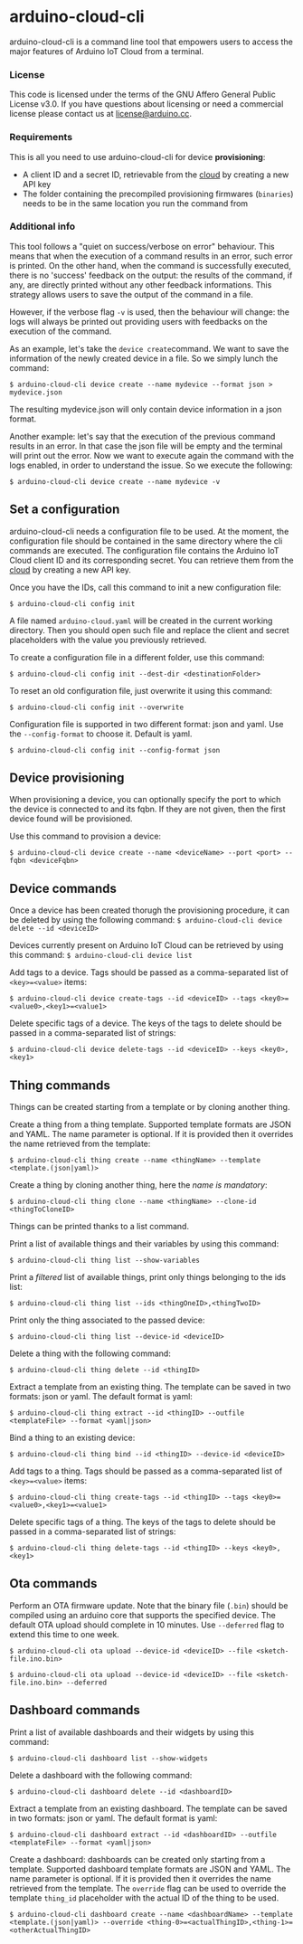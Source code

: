 # arduino-cloud-cli

arduino-cloud-cli is a command line tool that empowers users to access the major features of Arduino IoT Cloud from a terminal. 

### License
This code is licensed under the terms of the GNU Affero General Public License v3.0. If you have questions about licensing or need a commercial license please contact us at [license@arduino.cc](mailto:license@arduino.cc).

### Requirements

This is all you need to use arduino-cloud-cli for device **provisioning**:
 * A client ID and a secret ID, retrievable from the [cloud](https://create.arduino.cc/iot/integrations) by creating a new API key
 * The folder containing the precompiled provisioning firmwares (`binaries`) needs to be in the same location you run the command from

### Additional info

This tool follows a "quiet on success/verbose on error" behaviour. This means that when the execution of a command results in an error, such error is printed. On the other hand, when the command is successfully executed, there is no 'success' feedback on the output: the results of the command, if any, are directly printed without any other feedback informations. This strategy allows users to save the output of the command in a file. 

However, if the verbose flag `-v` is used, then the behaviour will change: the logs will always be printed out providing users with feedbacks on the execution of the command. 

As an example, let's take the `device create`command. We want to save the information of the newly created device in a file.
So we simply lunch the command:

`$ arduino-cloud-cli device create --name mydevice --format json > mydevice.json`

The resulting mydevice.json will only contain device information in a json format.

Another example: let's say that the execution of the previous command results in an error. In that case the json file will be empty and the terminal will print out the error. Now we want to execute again the command with the logs enabled, in order to understand the issue. So we execute the following:

`$ arduino-cloud-cli device create --name mydevice -v`


## Set a configuration

arduino-cloud-cli needs a configuration file to be used. At the moment, the configuration file should be contained in the same directory where the cli commands are executed.
The configuration file contains the Arduino IoT Cloud client ID and its corresponding secret.
You can retrieve them from the [cloud](https://create.arduino.cc/iot/integrations) by creating a new API key.

Once you have the IDs, call this command to init a new configuration file:

`$ arduino-cloud-cli config init`

A file named `arduino-cloud.yaml` will be created in the current working directory. 
Then you should open such file and replace the client and secret placeholders with the value you previously retrieved.


To create a configuration file in a different folder, use this command:

`$ arduino-cloud-cli config init --dest-dir <destinationFolder>`

To reset an old configuration file, just overwrite it using this command:

`$ arduino-cloud-cli config init --overwrite`

Configuration file is supported in two different format: json and yaml. Use the `--config-format` to choose it. Default is yaml.

`$ arduino-cloud-cli config init --config-format json`

## Device provisioning

When provisioning a device, you can optionally specify the port to which the device is connected to and its fqbn. If they are not given, then the first device found will be provisioned.

Use this command to provision a device:

`$ arduino-cloud-cli device create --name <deviceName> --port <port> --fqbn <deviceFqbn>`

## Device commands

Once a device has been created thorugh the provisioning procedure, it can be deleted by using the following command:
`$ arduino-cloud-cli device delete --id <deviceID>`

Devices currently present on Arduino IoT Cloud can be retrieved by using this command:
`$ arduino-cloud-cli device list`

Add tags to a device. Tags should be passed as a comma-separated list of `<key>=<value>` items:

`$ arduino-cloud-cli device create-tags --id <deviceID> --tags <key0>=<value0>,<key1>=<value1>`

Delete specific tags of a device. The keys of the tags to delete should be passed in a comma-separated list of strings:

`$ arduino-cloud-cli device delete-tags --id <deviceID> --keys <key0>,<key1>`

## Thing commands

Things can be created starting from a template or by cloning another thing.

Create a thing from a thing template. Supported template formats are JSON and YAML. The name parameter is optional. If it is provided then it overrides the name retrieved from the template:

`$ arduino-cloud-cli thing create --name <thingName> --template <template.(json|yaml)>`

Create a thing by cloning another thing, here the *name is mandatory*:

`$ arduino-cloud-cli thing clone --name <thingName> --clone-id <thingToCloneID>`


Things can be printed thanks to a list command. 

Print a list of available things and their variables by using this command:

`$ arduino-cloud-cli thing list --show-variables`

Print a *filtered* list of available things, print only things belonging to the ids list:

`$ arduino-cloud-cli thing list --ids <thingOneID>,<thingTwoID>`

Print only the thing associated to the passed device:

`$ arduino-cloud-cli thing list --device-id <deviceID>`

Delete a thing with the following command:

`$ arduino-cloud-cli thing delete --id <thingID>`

Extract a template from an existing thing. The template can be saved in two formats: json or yaml. The default format is yaml:

`$ arduino-cloud-cli thing extract --id <thingID> --outfile <templateFile> --format <yaml|json>`

Bind a thing to an existing device:

`$ arduino-cloud-cli thing bind --id <thingID> --device-id <deviceID>`

Add tags to a thing. Tags should be passed as a comma-separated list of `<key>=<value>` items:

`$ arduino-cloud-cli thing create-tags --id <thingID> --tags <key0>=<value0>,<key1>=<value1>`

Delete specific tags of a thing. The keys of the tags to delete should be passed in a comma-separated list of strings:

`$ arduino-cloud-cli thing delete-tags --id <thingID> --keys <key0>,<key1>`


## Ota commands

Perform an OTA firmware update. Note that the binary file (`.bin`) should be compiled using an arduino core that supports the specified device.
The default OTA upload should complete in 10 minutes. Use `--deferred` flag to extend this time to one week.

`$ arduino-cloud-cli ota upload --device-id <deviceID> --file <sketch-file.ino.bin>`

`$ arduino-cloud-cli ota upload --device-id <deviceID> --file <sketch-file.ino.bin> --deferred`

## Dashboard commands

Print a list of available dashboards and their widgets by using this command:

`$ arduino-cloud-cli dashboard list --show-widgets`

Delete a dashboard with the following command:

`$ arduino-cloud-cli dashboard delete --id <dashboardID>`

Extract a template from an existing dashboard. The template can be saved in two formats: json or yaml. The default format is yaml:

`$ arduino-cloud-cli dashboard extract --id <dashboardID> --outfile <templateFile> --format <yaml|json>`

Create a dashboard: dashboards can be created only starting from a template. Supported dashboard template formats are JSON and YAML. The name parameter is optional. If it is provided then it overrides the name retrieved from the template. The `override` flag can be used to override the template `thing_id` placeholder with the actual ID of the thing to be used.

`$ arduino-cloud-cli dashboard create --name <dashboardName> --template <template.(json|yaml)> --override <thing-0>=<actualThingID>,<thing-1>=<otherActualThingID>`